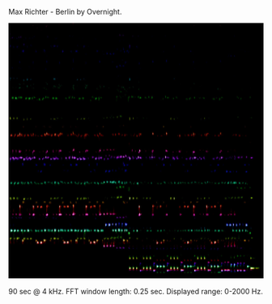 Max Richter - Berlin by Overnight.

![](xl.jpg)

90 sec @ 4 kHz. FFT window length: 0.25 sec. Displayed range: 0-2000 Hz.
